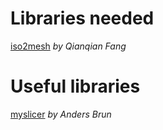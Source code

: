 Libraries needed
================
[iso2mesh](http://iso2mesh.sourceforge.net/)
_by Qianqian Fang_

Useful libraries
================
[myslicer](http://mathworks.com/matlabcentral/fileexchange/25923)
_by Anders Brun_
